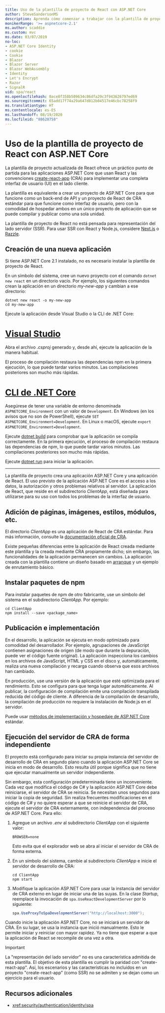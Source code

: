 ```yaml
---
title: Uso de la plantilla de proyecto de React con ASP.NET Core
author: SteveSandersonMS
description: Aprenda cómo comenzar a trabajar con la plantilla de proyecto de aplicación de página única (SPA) de ASP.NET Core para React y create-react-app.
monikerRange: '>= aspnetcore-2.1'
ms.author: scaddie
ms.custom: mvc
ms.date: 03/07/2019
no-loc:
- ASP.NET Core Identity
- cookie
- Cookie
- Blazor
- Blazor Server
- Blazor WebAssembly
- Identity
- Let's Encrypt
- Razor
- SignalR
uid: spa/react
ms.openlocfilehash: 0ace8f358b509634c86dfa29c3f943626797ed69
ms.sourcegitcommit: 65add17f74a29a647d812b04517e46cbc78258f9
ms.translationtype: HT
ms.contentlocale: es-ES
ms.lasthandoff: 08/19/2020
ms.locfileid: "88628758"
---
```

# <a name="use-the-react-project-template-with-aspnet-core"></a>Uso de la plantilla de proyecto de React con ASP.NET Core

La plantilla de proyecto actualizada de React ofrece un práctico punto de partida para las aplicaciones ASP.NET Core que usan React y las convenciones [create-react-app](https://github.com/facebookincubator/create-react-app) (CRA) para implementar una completa interfaz de usuario (UI) en el lado cliente.

La plantilla es equivalente a crear un proyecto de ASP.NET Core para que funcione como un back-end de API y un proyecto de React de CRA estándar para que funcione como interfaz de usuario, pero con la comodidad de hospedar ambos en un único proyecto de aplicación que se puede compilar y publicar como una sola unidad.

La plantilla de proyecto de React no está pensada para representación del lado servidor (SSR). Para usar SSR con React y Node.js, considere [Next.js](https://github.com/zeit/next.js/) o [Razzle](https://github.com/jaredpalmer/razzle).

## <a name="create-a-new-app"></a>Creación de una nueva aplicación

Si tiene ASP.NET Core 2.1 instalado, no es necesario instalar la plantilla de proyecto de React.

En un símbolo del sistema, cree un nuevo proyecto con el comando `dotnet new react` en un directorio vacío. Por ejemplo, los siguientes comandos crean la aplicación en un directorio *my-new-app* y cambian a ese directorio:

```dotnetcli
dotnet new react -o my-new-app
cd my-new-app
```

Ejecute la aplicación desde Visual Studio o la CLI de .NET Core:

# <a name="visual-studio"></a>[Visual Studio](#tab/visual-studio)

Abra el archivo *.csproj* generado y, desde ahí, ejecute la aplicación de la manera habitual.

El proceso de compilación restaura las dependencias npm en la primera ejecución, lo que puede tardar varios minutos. Las compilaciones posteriores son mucho más rápidas.

# <a name="net-core-cli"></a>[CLI de .NET Core](#tab/netcore-cli)

Asegúrese de tener una variable de entorno denominada `ASPNETCORE_Environment` con un valor de `Development`. En Windows (en los avisos que no son de PowerShell), ejecute `SET ASPNETCORE_Environment=Development`. En Linux o macOS, ejecute `export ASPNETCORE_Environment=Development`.

Ejecute [dotnet build](/dotnet/core/tools/dotnet-build) para comprobar que la aplicación se compila correctamente. En la primera ejecución, el proceso de compilación restaura las dependencias de npm, lo que puede tardar varios minutos. Las compilaciones posteriores son mucho más rápidas.

Ejecute [dotnet run](/dotnet/core/tools/dotnet-run) para iniciar la aplicación.

---

La plantilla de proyecto crea una aplicación ASP.NET Core y una aplicación de React. El uso previsto de la aplicación ASP.NET Core es el acceso a los datos, la autorización y otros problemas relativos al servidor. La aplicación de React, que reside en el subdirectorio *ClientApp*, está diseñada para utilizarse para su uso con todos los problemas de la interfaz de usuario.

## <a name="add-pages-images-styles-modules-etc"></a>Adición de páginas, imágenes, estilos, módulos, etc.

El directorio *ClientApp* es una aplicación de React de CRA estándar. Para más información, consulte la [documentación oficial de CRA](https://create-react-app.dev/docs/getting-started/).

Existe pequeñas diferencias entre la aplicación de React creada mediante este plantilla y la creada mediante CRA propiamente dicho; sin embargo, las funcionalidades de la aplicación permanecen sin cambios. La aplicación creada con la plantilla contiene un diseño basado en [arranque](https://getbootstrap.com/) y un ejemplo de enrutamiento básico.

## <a name="install-npm-packages"></a>Instalar paquetes de npm

Para instalar paquetes de npm de otro fabricante, use un símbolo del sistema en el subdirectorio *ClientApp*. Por ejemplo:

```console
cd ClientApp
npm install --save <package_name>
```

## <a name="publish-and-deploy"></a>Publicación e implementación

En el desarrollo, la aplicación se ejecuta en modo optimizado para comodidad del desarrollador. Por ejemplo, agrupaciones de JavaScript contienen asignaciones de origen (de modo que durante la depuración, puede ver el código fuente original). La aplicación inspecciona los cambios en los archivos de JavaScript, HTML y CSS en el disco y, automáticamente, realiza una nueva compilación y recarga cuando observa que esos archivos han cambiado.

En producción, use una versión de la aplicación que esté optimizada para el rendimiento. Esto se configura para que tenga lugar automáticamente. Al publicar, la configuración de compilación emite una compilación transpilada reducida del código de cliente. A diferencia de la compilación de desarrollo, la compilación de producción no requiere la instalación de Node.js en el servidor.

Puede usar [métodos de implementación y hospedaje de ASP.NET Core](xref:host-and-deploy/index) estándar.

## <a name="run-the-cra-server-independently"></a>Ejecución del servidor de CRA de forma independiente

El proyecto está configurado para iniciar su propia instancia del servidor de desarrollo de CRA en segundo plano cuando la aplicación ASP.NET Core se inicia en modo de desarrollo. Esto resulta útil porque significa que no tiene que ejecutar manualmente un servidor independiente.

Sin embargo, esta configuración predeterminada tiene un inconveniente. Cada vez que modifica el código de C# y la aplicación ASP.NET Core debe reiniciarse, el servidor de CRA se reinicia. Se necesitan unos segundos para iniciar la copia de seguridad. Sin realiza frecuentes modificaciones en el código de C# y no quiere esperar a que se reinicie el servidor de CRA, ejecute el servidor de CRA externamente, con independencia del proceso de ASP.NET Core. Para ello:

1. Agregue un archivo *.env* al subdirectorio *ClientApp* con el siguiente valor:

    ```
    BROWSER=none
    ```

    Esto evita que el explorador web se abra al iniciar el servidor de CRA de forma externa.

2. En un símbolo del sistema, cambie al subdirectorio *ClientApp* e inicie el servidor de desarrollo de CRA:

    ```console
    cd ClientApp
    npm start
    ```

3. Modifique la aplicación ASP.NET Core para usar la instancia del servidor de CRA externo en lugar de iniciar una de las suyas. En la clase *Startup*, reemplace la invocación de `spa.UseReactDevelopmentServer` por lo siguiente:

    ```csharp
    spa.UseProxyToSpaDevelopmentServer("http://localhost:3000");
    ```

Cuando inicie la aplicación ASP.NET Core, no se iniciará un servidor de CRA. En su lugar, se usa la instancia que inició manualmente. Esto le permite iniciar y reiniciar con mayor rapidez. Ya no tiene que esperar a que la aplicación de React se recompile de una vez a otra.

> [!IMPORTANT]
> La "representación del lado servidor" no es una característica admitida de esta plantilla. El objetivo de esta plantilla es cumplir la paridad con "create-react-app". Así, los escenarios y las características no incluidos en un proyecto "create-react-app" (como SSR) no se admiten y se dejan como un ejercicio para el usuario.

## <a name="additional-resources"></a>Recursos adicionales

* <xref:security/authentication/identity/spa>
